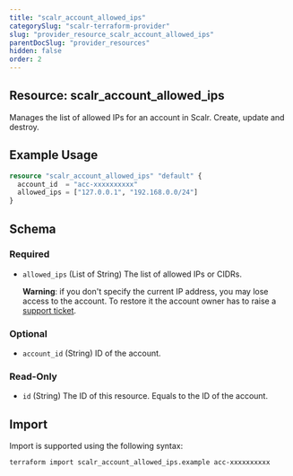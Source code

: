 ```yaml
---
title: "scalr_account_allowed_ips"
categorySlug: "scalr-terraform-provider"
slug: "provider_resource_scalr_account_allowed_ips"
parentDocSlug: "provider_resources"
hidden: false
order: 2
---
```

## Resource: scalr_account_allowed_ips

Manages the list of allowed IPs for an account in Scalr. Create, update and destroy.

## Example Usage

```terraform
resource "scalr_account_allowed_ips" "default" {
  account_id  = "acc-xxxxxxxxxx"
  allowed_ips = ["127.0.0.1", "192.168.0.0/24"]
}
```

<!-- schema generated by tfplugindocs -->
## Schema

### Required

- `allowed_ips` (List of String) The list of allowed IPs or CIDRs.

  **Warning**: if you don't specify the current IP address, you may lose access to the account. To restore it the account owner has to raise a [support ticket](https://support.scalr.com).

### Optional

- `account_id` (String) ID of the account.

### Read-Only

- `id` (String) The ID of this resource. Equals to the ID of the account.

## Import

Import is supported using the following syntax:

```shell
terraform import scalr_account_allowed_ips.example acc-xxxxxxxxxx
```

